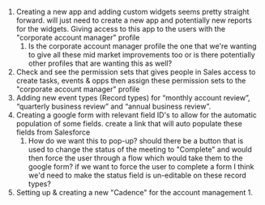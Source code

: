 1. Creating a new app and adding custom widgets seems pretty straight forward. will just need to create a new app and potentially new reports for the widgets. Giving access to this app to the users with the "corporate account manager" profile
	1. Is the corporate account manager profile the one that we're wanting to give all these mid market improvements too or is there potentially other profiles that are wanting this as well?
2. Check and see the permission sets that gives people in Sales access to create tasks, events & opps then assign these permission sets to the "corporate account manager" profile
3. Adding new event types (Record types) for “monthly account review”, “quarterly business review” and “annual business review”. 
4. Creating a google form with relevant field ID's to allow for the automatic population of some fields. create a link that will auto populate these fields from Salesforce
	1. How do we want this to pop-up? should there be a button that is used to change the status of the meeting to "Complete" and would then force the user through a flow which would take them to the google form? if we want to force the user to complete a form I think we'd need to make the status field is un-editable on these record types? 
5. Setting up & creating a new "Cadence" for the account management
	1. 